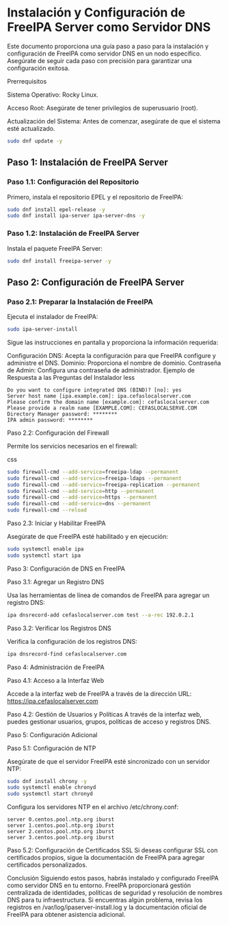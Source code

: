 # Instalación y Configuración de FreeIPA Server como Servidor DNS

Este documento proporciona una guía paso a paso para la instalación y configuración de FreeIPA como servidor DNS en un nodo específico. Asegúrate de seguir cada paso con precisión para garantizar una configuración exitosa.

Prerrequisitos

Sistema Operativo: Rocky Linux.

Acceso Root: Asegúrate de tener privilegios de superusuario (root).

Actualización del Sistema: Antes de comenzar, asegúrate de que el sistema esté actualizado.

```bash
sudo dnf update -y
```

## Paso 1: Instalación de FreeIPA Server

### Paso 1.1: Configuración del Repositorio

Primero, instala el repositorio EPEL y el repositorio de FreeIPA:



```bash
sudo dnf install epel-release -y
sudo dnf install ipa-server ipa-server-dns -y
```
### Paso 1.2: Instalación de FreeIPA Server

Instala el paquete FreeIPA Server:

```bash
sudo dnf install freeipa-server -y
```

## Paso 2: Configuración de FreeIPA Server

### Paso 2.1: Preparar la Instalación de FreeIPA

Ejecuta el instalador de FreeIPA:

```bash
sudo ipa-server-install
```

Sigue las instrucciones en pantalla y proporciona la información requerida:

Configuración DNS: Acepta la configuración para que FreeIPA configure y administre el DNS.
Dominio: Proporciona el nombre de dominio.
Contraseña de Admin: Configura una contraseña de administrador.
Ejemplo de Respuesta a las Preguntas del Instalador
less

```plaintext
Do you want to configure integrated DNS (BIND)? [no]: yes
Server host name [ipa.example.com]: ipa.cefaslocalserver.com
Please confirm the domain name [example.com]: cefaslocalserver.com
Please provide a realm name [EXAMPLE.COM]: CEFASLOCALSERVE.COM
Directory Manager password: ********
IPA admin password: ********
```

Paso 2.2: Configuración del Firewall

Permite los servicios necesarios en el firewall:

css

```bash
sudo firewall-cmd --add-service=freeipa-ldap --permanent
sudo firewall-cmd --add-service=freeipa-ldaps --permanent
sudo firewall-cmd --add-service=freeipa-replication --permanent
sudo firewall-cmd --add-service=http --permanent
sudo firewall-cmd --add-service=https --permanent
sudo firewall-cmd --add-service=dns --permanent
sudo firewall-cmd --reload
```

Paso 2.3: Iniciar y Habilitar FreeIPA

Asegúrate de que FreeIPA esté habilitado y en ejecución:



```bash
sudo systemctl enable ipa
sudo systemctl start ipa
```

Paso 3: Configuración de DNS en FreeIPA

Paso 3.1: Agregar un Registro DNS

Usa las herramientas de línea de comandos de FreeIPA para agregar un registro DNS:



```bash
ipa dnsrecord-add cefaslocalserver.com test --a-rec 192.0.2.1
```

Paso 3.2: Verificar los Registros DNS

Verifica la configuración de los registros DNS:



```bash
ipa dnsrecord-find cefaslocalserver.com
```

Paso 4: Administración de FreeIPA

Paso 4.1: Acceso a la Interfaz Web

Accede a la interfaz web de FreeIPA a través de la dirección URL: https://ipa.cefaslocalserver.com

Paso 4.2: Gestión de Usuarios y Políticas
A través de la interfaz web, puedes gestionar usuarios, grupos, políticas de acceso y registros DNS.

Paso 5: Configuración Adicional

Paso 5.1: Configuración de NTP

Asegúrate de que el servidor FreeIPA esté sincronizado con un servidor NTP:


```bash
sudo dnf install chrony -y
sudo systemctl enable chronyd
sudo systemctl start chronyd
```

Configura los servidores NTP en el archivo /etc/chrony.conf:


```plaintext
server 0.centos.pool.ntp.org iburst
server 1.centos.pool.ntp.org iburst
server 2.centos.pool.ntp.org iburst
server 3.centos.pool.ntp.org iburst
```
Paso 5.2: Configuración de Certificados SSL
Si deseas configurar SSL con certificados propios, sigue la documentación de FreeIPA para agregar certificados personalizados.

Conclusión
Siguiendo estos pasos, habrás instalado y configurado FreeIPA como servidor DNS en tu entorno. FreeIPA proporcionará gestión centralizada de identidades, políticas de seguridad y resolución de nombres DNS para tu infraestructura. Si encuentras algún problema, revisa los registros en /var/log/ipaserver-install.log y la documentación oficial de FreeIPA para obtener asistencia adicional.